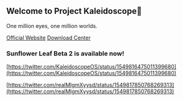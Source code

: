 ## Welcome to Project Kaleidoscope👋

One million eyes, one million worlds.

[Official Website](https://kaleidoscope.ink/) [Download Center](https://kaleidoscope.ink/download.html)

### Sunflower Leaf Beta 2 is available now!

[https://twitter.com/KaleidoscopeOS/status/1549816475011399680](https://twitter.com/KaleidoscopeOS/status/1549816475011399680)

[https://twitter.com/realMlgmXyysd/status/1549817850768269313](https://twitter.com/realMlgmXyysd/status/1549817850768269313)

<!--

**Here are some ideas to get you started:**

🙋‍♀️ A short introduction - what is your organization all about?
🌈 Contribution guidelines - how can the community get involved?
👩‍💻 Useful resources - where can the community find your docs? Is there anything else the community should know?
🍿 Fun facts - what does your team eat for breakfast?
🧙 Remember, you can do mighty things with the power of [Markdown](https://docs.github.com/github/writing-on-github/getting-started-with-writing-and-formatting-on-github/basic-writing-and-formatting-syntax)
-->
